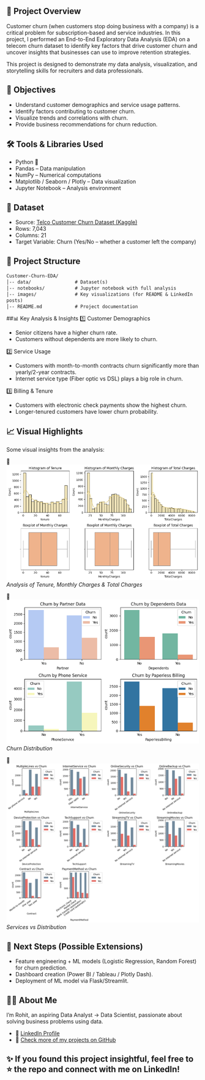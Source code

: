 ## 📌 Project Overview
Customer churn (when customers stop doing business with a company) is a critical problem for subscription-based and service industries.
In this project, I performed an End-to-End Exploratory Data Analysis (EDA) on a telecom churn dataset to identify key factors that drive customer churn and uncover insights that businesses can use to improve retention strategies.

This project is designed to demonstrate my data analysis, visualization, and storytelling skills for recruiters and data professionals.

## 🎯 Objectives
- Understand customer demographics and service usage patterns.
- Identify factors contributing to customer churn.
- Visualize trends and correlations with churn.
- Provide business recommendations for churn reduction.

## 🛠️ Tools & Libraries Used
- Python 🐍
- Pandas – Data manipulation
- NumPy – Numerical computations
- Matplotlib / Seaborn / Plotly – Data visualization
- Jupyter Notebook – Analysis environment

## 📂 Dataset
- Source: [Telco Customer Churn Dataset (Kaggle)](https://www.kaggle.com/datasets/blastchar/telco-customer-churn)
- Rows: 7,043
- Columns: 21
- Target Variable: Churn (Yes/No – whether a customer left the company)

## 📁 Project Structure
```
Customer-Churn-EDA/
│-- data/                # Dataset(s)
│-- notebooks/           # Jupyter notebook with full analysis
│-- images/              # Key visualizations (for README & LinkedIn posts)
│-- README.md            # Project documentation
```

##📊 Key Analysis & Insights
1️⃣ Customer Demographics
- Senior citizens have a higher churn rate.
- Customers without dependents are more likely to churn.

2️⃣ Service Usage
- Customers with month-to-month contracts churn significantly more than yearly/2-year contracts.
- Internet service type (Fiber optic vs DSL) plays a big role in churn.

3️⃣ Billing & Tenure
- Customers with electronic check payments show the highest churn.
- Longer-tenured customers have lower churn probability.

## 📈 Visual Highlights

Some visual insights from the analysis:

📌 ![Analysis of Numerical Data](charts/Analysis_of_Numerical_Data.png)
*Analysis of Tenure, Monthly Charges & Total Charges*

📌 ![Churn Distribution](charts/Churn_Distribution.png)
*Churn Distribution*

📌 ![Service vs Distribution](charts/Services_vs_Churn.png)
*Services vs Distribution*

## 🚀 Next Steps (Possible Extensions)
- Feature engineering + ML models (Logistic Regression, Random Forest) for churn prediction.
- Dashboard creation (Power BI / Tableau / Plotly Dash).
- Deployment of ML model via Flask/Streamlit.

## 👨‍💻 About Me

I’m Rohit, an aspiring Data Analyst → Data Scientist, passionate about solving business problems using data.

- 🔗 [LinkedIn Profile](www.linkedin.com/in/rohit-dhiman-258471140)
- 📂 [Check more of my projects on GitHub](https://github.com/Rohitd1907)

## ✨ If you found this project insightful, feel free to ⭐ the repo and connect with me on LinkedIn!
